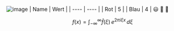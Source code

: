 ![image](https://user-images.githubusercontent.com/127143702/223443962-ea813b50-e5a6-4c67-b9c4-f0b2c67b2e3f.png)
| Name | Wert |
| ---- | ---- |
| Rot  | 5    |
| Blau | 4    |
:smiley: :apple: :penguin:


$$
f(x) = \int_{-\infty}^\infty\hat f(\xi)\,e^{2 \pi i \xi x}\,d\xi
$$
